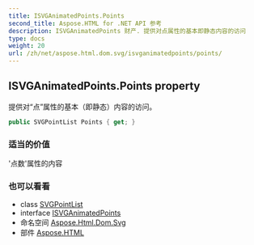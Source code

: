 ```yaml
---
title: ISVGAnimatedPoints.Points
second_title: Aspose.HTML for .NET API 参考
description: ISVGAnimatedPoints 财产. 提供对点属性的基本即静态内容的访问
type: docs
weight: 20
url: /zh/net/aspose.html.dom.svg/isvganimatedpoints/points/
---
```

## ISVGAnimatedPoints.Points property

提供对“点”属性的基本（即静态）内容的访问。

```csharp
public SVGPointList Points { get; }
```

### 适当的价值

'点数'属性的内容

### 也可以看看

* class [SVGPointList](../../../aspose.html.dom.svg.datatypes/svgpointlist/)
* interface [ISVGAnimatedPoints](../)
* 命名空间 [Aspose.Html.Dom.Svg](../../isvganimatedpoints/)
* 部件 [Aspose.HTML](../../../)


